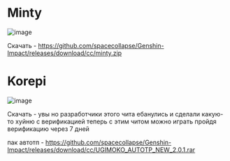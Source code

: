 # Minty

![image](https://github.com/spacecollapse/Genshin-Impact/assets/53594431/84cf9554-12cf-4858-824f-d65914c4b3ae)


Скачать - https://github.com/spacecollapse/Genshin-Impact/releases/download/cc/minty.zip

# Korepi

![image](https://github.com/spacecollapse/Genshin-Impact/assets/53594431/0195cfa8-eef9-4ac4-82be-11e5f0731262)



Скачать - увы но разработчики этого чита ебанулись и сделали какую-то хуйню с верификацией теперь с этим читом можно играть пройдя верификацию через 7 дней 


пак автотп - https://github.com/spacecollapse/Genshin-Impact/releases/download/cc/UGIMOKO_AUTOTP_NEW_2.0.1.rar
